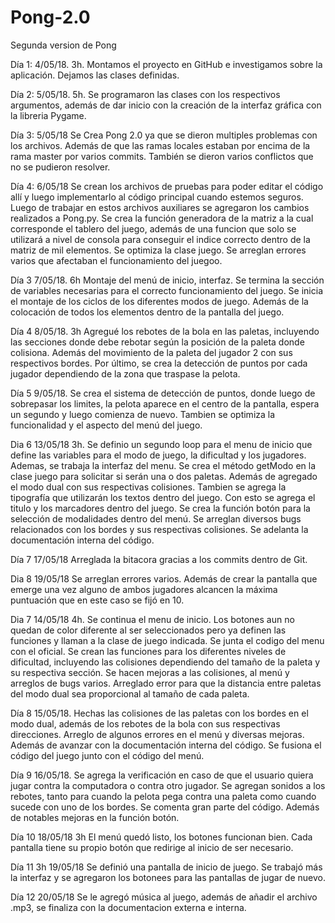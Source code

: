 # Pong-2.0
Segunda version de Pong

Día 1: 4/05/18. 3h.
Montamos el proyecto en GitHub  e investigamos sobre la aplicación. Dejamos las clases definidas.

Día 2: 5/05/18. 5h.
Se programaron las clases con los respectivos argumentos, además de dar inicio con la creación de la interfaz gráfica con la libreria Pygame.

Día 3: 5/05/18 Se Crea Pong 2.0 ya que se dieron multiples problemas con los archivos. Además de que las ramas locales estaban por encima de la rama master por varios commits. También se dieron varios conflictos que no se pudieron resolver.

Día 4: 6/05/18 Se crean los archivos de pruebas para poder editar el código allí y luego implementarlo al código principal cuando estemos seguros. Luego de trabajar en estos archivos auxiliares se agregaron los cambios realizados a Pong.py. Se crea la función generadora de la matriz a la cual corresponde el tablero del juego, además de una funcion que solo se utilizará a nivel de consola para conseguir el indice correcto dentro de la matriz de mil elementos. Se optimiza la clase juego. Se arreglan errores varios que afectaban el funcionamiento del juegoo. 

Día 3 7/05/18. 6h
Montaje del menú de inicio, interfaz. Se termina la sección de variables necesarias para el correcto funcionamiento del juego. Se inicia el montaje de los ciclos de los diferentes modos de juego. Además de la colocación de todos los elementos dentro de la pantalla del juego. 

Día 4 8/05/18. 3h
Agregué los rebotes de la bola en las paletas, incluyendo las secciones donde debe rebotar según la posición de la paleta donde colisiona. Además del movimiento de la paleta del jugador 2 con sus respectivos bordes. Por último, se crea la detección de puntos por cada jugador dependiendo de la zona que traspase la pelota.

Día 5 9/05/18.
Se crea el sistema de detección de puntos, donde luego de sobrepasar los limites, la pelota aparece en el centro de la pantalla, espera un segundo y luego comienza de nuevo. Tambien se optimiza la funcionalidad y el aspecto del menú del juego. 

Dia 6 13/05/18 3h.
Se definio un segundo loop para el menu de inicio que define las variables para el modo de juego, la dificultad y los jugadores. Ademas, se trabaja la interfaz del menu. Se crea el método getModo en la clase juego para solicitar si serán una o dos paletas. Además de agregado el modo dual con sus respectivas colisiones. Tambien se agrega la tipografía que utilizarán los textos dentro del juego. Con esto se agrega el titulo y los marcadores dentro del juego. Se crea la función botón para la selección de modalidades dentro del menú. Se arreglan diversos bugs relacionados con los bordes y sus respectivas colisiones. Se adelanta la documentación interna del código.

Día 7 17/05/18
Arreglada la bitacora gracias a los commits dentro de Git.

Dia 8 19/05/18
Se arreglan errores varios. Además de crear la pantalla que emerge una vez alguno de ambos jugadores alcancen la máxima puntuación que en este caso se fijó en 10.

Dia 7 14/05/18 4h.
Se continua el menu de inicio. Los botones aun no quedan de color diferente al ser seleccionados pero ya definen las funciones y llaman a la clase de juego indicada. Se junta el codigo del menu con el oficial. Se crean las funciones para los diferentes niveles de dificultad, incluyendo las colisiones dependiendo del tamaño de la paleta y su respectiva sección. Se hacen mejoras a las colisiones, al menú y arreglos de bugs varios. Arreglado error para que la distancia entre paletas del modo dual sea proporcional al tamaño de cada paleta. 

Día 8 15/05/18.
Hechas las colisiones de las paletas con los bordes en el modo dual, además de los rebotes de la bola con sus respectivas direcciones. Arreglo de algunos errores en el menú y diversas mejoras. Además de avanzar con la documentación interna del código. Se fusiona el código del juego junto con el código del menú. 

Día 9 16/05/18.
Se agrega la verificación en caso de que el usuario quiera jugar contra la computadora o contra otro jugador. Se agregan sonidos a los rebotes, tanto para cuando la pelota pega contra una paleta como cuando sucede con uno de los bordes.  Se comenta gran parte del código. Además de notables mejoras en la función botón.

Día 10 18/05/18 3h
El menú quedó listo, los botones funcionan bien. Cada pantalla tiene su propio botón que redirige al inicio de ser necesario.

Día 11 3h 19/05/18
Se definió una pantalla de inicio de juego. Se trabajó más la interfaz y se agregaron los botonees para las pantallas de jugar de nuevo. 

Día 12 20/05/18
Se le agregó música al juego, además de añadir el archivo .mp3, se finaliza con la documentacion externa e interna.
